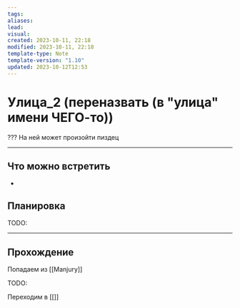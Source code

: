 ```yaml
---
tags: 
aliases: 
lead: 
visual: 
created: 2023-10-11, 22:18
modified: 2023-10-11, 22:18
template-type: Note
template-version: "1.10"
updated: 2023-10-12T12:53
---
```


# Улица_2  (переназвать (в "улица" имени ЧЕГО-то))

???
На ней может произойти пиздец

--- 
## Что можно встретить
- 
## Планировка
TODO:

---
## Прохождение
Попадаем из [[Manjury]]

TODO:

Переходим в [[]]
